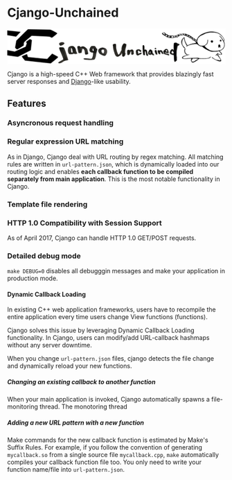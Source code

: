 # Cjango-Unchained

<img align="center" src="logo.png">

Cjango is a high-speed C++ Web framework that provides blazingly fast server responses and [Django](https://github.com/django/django)-like usability.

<!-- ![](performance.png) --> 

## Features

### Asyncronous request handling

<!-- Cjango handles client requests asyncronously by `select` system calls. Compared to Django, Our benchmark shows 3-5x performance benefits on basic http request handling. Cjango has comparably fast performance with famous C++ web framework projects such as [Crow](https://github.com/ipkn/crow) or [Silicon](https://github.com/matt-42/silicon). -->

### Regular expression URL matching

As in Django, Cjango deal with URL routing by regex matching. All matching rules are written in `url-pattern.json`, which is dynamically loaded into our routing logic and enables **each callback function to be compiled separately from main application**. This is the most notable functionality in Cjango.

### Template file rendering

### HTTP 1.0 Compatibility with Session Support

As of April 2017, Cjango can handle HTTP 1.0 GET/POST requests.

### Detailed debug mode

`make DEBUG=0` disables all debugggin messages and make your application in production mode.

#### Dynamic Callback Loading

In existing C++ web application frameworks, users have to recompile the entire application every time users change View functions (functions).

Cjango solves this issue by leveraging Dynamic Callback Loading functionality. In Cjango, users can modify/add URL-callback hashmaps without any server downtime.

When you change `url-pattern.json` files, cjango detects the file change and dynamically reload your new functions.

##### Changing an existing callback to another function

When your main application is invoked, Cjango automatically spawns a file-monitoring thread. The monotoring thread

##### Adding a new URL pattern with a new function


Make commands for the new callback function is estimated by Make's Suffix Rules. For example, if you follow the convention of generating `mycallback.so` from a single source file `mycallback.cpp`, `make` automatically compiles your callback function file too. You only need to write your function name/file into `url-pattern.json`.
